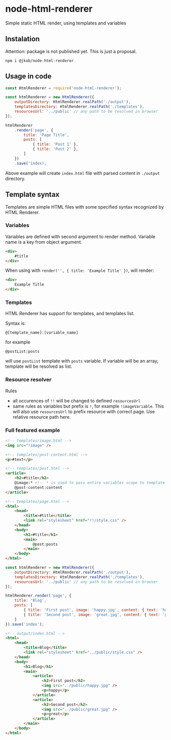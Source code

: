 # node-html-renderer

Simple static HTML render, using templates and variables

## Instalation
Attention: package is not published yet. This is just a proposal.
```
npm i @jkob/node-html-renderer
```

## Usage in code

```js
const HtmlRenderer = require('node-html-renderer');

const htmlRenderer = new HtmlRenderer({
	outputDirectory: HtmlRenderer.realPath('./output'),
	templatesDirectory: HtmlRenderer.realPath('./templates'),
	resourcesUrl: '../public' // any path to be resolved in browser
});

htmlRenderer
	.render('page', {
		title: 'Page Title',
		posts: [
			{ title: 'Post 1' },
			{ title: 'Post 2' },
		]
	})
	.save('index);
```

Above example will create `index.html` file with parsed content in `./output` directory.

## Template syntax

Templates are simple HTML files with some specified syntax recognized by HTML Renderer.

### Variables

Variables are defined with second argument to render method. Variable name is a key from object argument.

```html
<div>
	#title
</div>
```

When using with `render('', { title: 'Example Title' })`, will render:
```html
<div>
	Example Title
</div>
```

### Templates

HTML Renderer has support for templates, and templates list.

Syntax is:
```
@[template_name]:[variable_name]
```

for example
```
@postList:posts
```
will use `postList` template with `posts` variable.
If variable will be an array, template will be resolved as list.

### Resource resolver

Rules
- all occurences of `!!` will be changed to defined `resourcesUrl`
- same rules as variables but prefix is `!`, for example `!imageVariable`. This will also use `resourcesUrl` to prefix resource with correct page. Use relative resource path here.

### Full featured example

```html
<!-- templates/image.html -->
<img src="!image" />
```

```html
<!-- templates/post-content.html -->
<p>#text</p>
```

```html
<!-- templates/post.html -->
<article>
	<h2>#title</h2>
	@image:* <!-- * is used to pass entire variables scope to template -->
	@post-content:content
</article>
```

```html
<!-- templates/page.html -->
<html>
	<head>
		<title>#title</title>
		<link rel="stylesheet" href="!!/style.css" />
	</head>
	<body>
		<h1>#title</h1>
		<main>
			@post:posts
		</main>
	</body>
</html>
```

```js
const htmlRenderer = new HtmlRenderer({
	outputDirectory: HtmlRenderer.realPath('./output'),
	templatesDirectory: HtmlRenderer.realPath('./templates'),
	resourcesUrl: '../public' // any path to be resolved in browser
});

htmlRenderer.render('page', {
	title: 'Blog',
	posts: [
		{ title: 'First post', image: 'happy.jpg', content: { text: 'happy' } },
		{ title: 'Second post', image: 'great.jpg', content: { text: 'great' } },
	]
}).save('index');
```

```html
<!-- output/index.html -->
<html>
	<head>
		<title>Blog</title>
		<link rel="stylesheet" href="../public/style.css" />
	</head>
	<body>
		<h1>Blog</h1>
		<main>
			<article>
				<h2>First post</h2>
				<img src="../public/happy.jpg" />
				<p>happy</p>
			</article>
			<article>
				<h2>Second post</h2>
				<img src="../public/great.jpg" />
				<p>great</p>
			</article>
		</main>
	</body>
</html>
```
